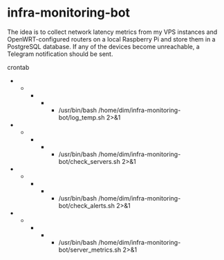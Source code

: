 # infra-monitoring-bot

The idea is to collect network latency metrics from my VPS instances and OpenWRT-configured routers on a local Raspberry Pi and store them in a PostgreSQL database. If any of the devices become unreachable, a Telegram notification should be sent.

crontab

* * * * * /usr/bin/bash /home/dim/infra-monitoring-bot/log_temp.sh 2>&1
* * * * * /usr/bin/bash /home/dim/infra-monitoring-bot/check_servers.sh 2>&1
* * * * * /usr/bin/bash /home/dim/infra-monitoring-bot/check_alerts.sh 2>&1
* * * * * /usr/bin/bash /home/dim/infra-monitoring-bot/server_metrics.sh 2>&1


